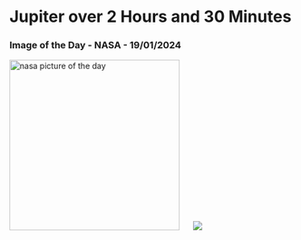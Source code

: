# Jupiter over 2 Hours and 30 Minutes
### Image of the Day - NASA - 19/01/2024
<img src="https://apod.nasa.gov/apod/image/2401/2024_01_15-Jup-2h30-Chronograph600.png" alt="nasa picture of the day" width="300"/>&nbsp; &nbsp; &nbsp; <img src="https://github-readme-streak-stats.herokuapp.com/?user=tempo-riz&theme=synthwave" >



  
